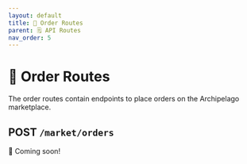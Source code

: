 ```yaml
---
layout: default
title: 📄 Order Routes
parent: 🗒️ API Routes
nav_order: 5
---
```


# 📄 Order Routes

The order routes contain endpoints to place orders on the Archipelago marketplace.

## POST `/market/orders`

:construction: Coming soon!
